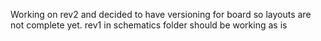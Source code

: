 Working on rev2 and decided to have versioning for board so layouts are not complete yet. rev1 in schematics folder should be working as is
